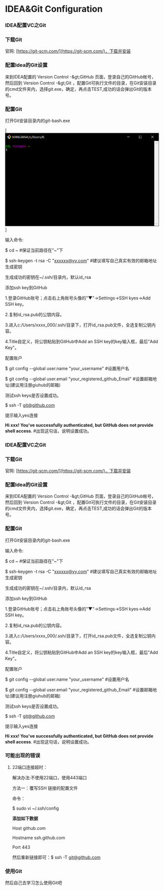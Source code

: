 # IDEA&Git Configuration

### IDEA配置VC之Git

### 下载Git

官网: [https://git-scm.com/](https://git-scm.com/)，下载并安装

### 配置Idea的Git设置

来到IDEA配置的 Version Control -\&gt;GitHub 页面，登录自己的GitHub帐号，然后回到 Version Control -\&gt;Git ，配置Git可执行文件的目录，在Git安装目录的cmd文件夹内，选择git.exe，确定，再点击TEST,成功的话会弹出Git的版本号。

### 配置Git

打开Git安装目录内的git-bash.exe

\[![](/img/git1.png)\]

输入命令:

$ cd ~ \#保证当前路径在"~"下

$ ssh-keygen -t rsa -C "xxxxxx@yy.com" \#建议填写自己真实有效的邮箱地址 生成密钥

生成成功的密钥在~/.ssh/目录内，默认id\_rsa

添加ssh key到GitHub

1.登录GitHub账号；点击右上角账号头像的"▼"→Settings→SSH kyes→Add SSH key。

2.复制id\_rsa.pub的公钥内容。

3.进入c:/Users/xxxx\_000/.ssh/目录下，打开id\_rsa.pub文件，全选复制公钥内容。

4.Title自定义，将公钥粘贴到GitHub中Add an SSH key的key输入框，最后"Add Key"。

配置账户

$ git config --global user.name "your\_username" \#设置用户名

$ git config --global user.email "your\_registered\_github\_Email" \#设置邮箱地址\(建议用注册giuhub的邮箱\)

测试ssh keys是否设置成功。

$ ssh -T [git@github.com](mailto:git@github.com)

提示输入yes连接

**Hi xxx! You've successfully authenticated, but GitHub does not provide shell access**. \#出现这句话，说明设置成功。

### IDEA配置VC之Git

### 下载Git

官网: [https://git-scm.com/](https://git-scm.com/)，下载并安装

### 配置Idea的Git设置

来到IDEA配置的 Version Control -\&gt;GitHub 页面，登录自己的GitHub帐号，然后回到 Version Control -\&gt;Git ，配置Git可执行文件的目录，在Git安装目录的cmd文件夹内，选择git.exe，确定，再点击TEST,成功的话会弹出Git的版本号。

### 配置Git

打开Git安装目录内的git-bash.exe

输入命令:

$ cd ~ \#保证当前路径在"~"下

$ ssh-keygen -t rsa -C "xxxxxx@yy.com" \#建议填写自己真实有效的邮箱地址 生成密钥

生成成功的密钥在~/.ssh/目录内，默认id\_rsa

添加ssh key到GitHub

1.登录GitHub账号；点击右上角账号头像的"▼"→Settings→SSH kyes→Add SSH key。

2.复制id\_rsa.pub的公钥内容。

3.进入c:/Users/xxxx\_000/.ssh/目录下，打开id\_rsa.pub文件，全选复制公钥内容。

4.Title自定义，将公钥粘贴到GitHub中Add an SSH key的key输入框，最后"Add Key"。

配置账户

$ git config --global user.name "your\_username" \#设置用户名

$ git config --global user.email "your\_registered\_github\_Email" \#设置邮箱地址\(建议用注册giuhub的邮箱\)

测试ssh keys是否设置成功。

$ ssh -T [git@github.com](mailto:git@github.com)

提示输入yes连接

**Hi xxx! You've successfully authenticated, but GitHub does not provide shell access**. \#出现这句话，说明设置成功。

### 可能出现的错误

1. 22端口连接超时：

   解决办法:不使用22端口，使用443端口

   方法一：覆写SSH 链接的配置文件

   命令：

   $ sudo vi ~/.ssh/config

   **添加如下数据**

   Host github.com

   Hostname ssh.github.com

   Port 443

   然后重新链接即可：$ ssh -T git@github.com

### 使用Git

然后自己去学习怎么使用Git吧

